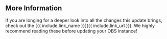 ## More Information

If you are longing for a deeper look into all the changes this update brings,
check out the [{{ include.link_name }}]({{ include.link_url }}).
We highly recommend reading these before updating your OBS instance!
